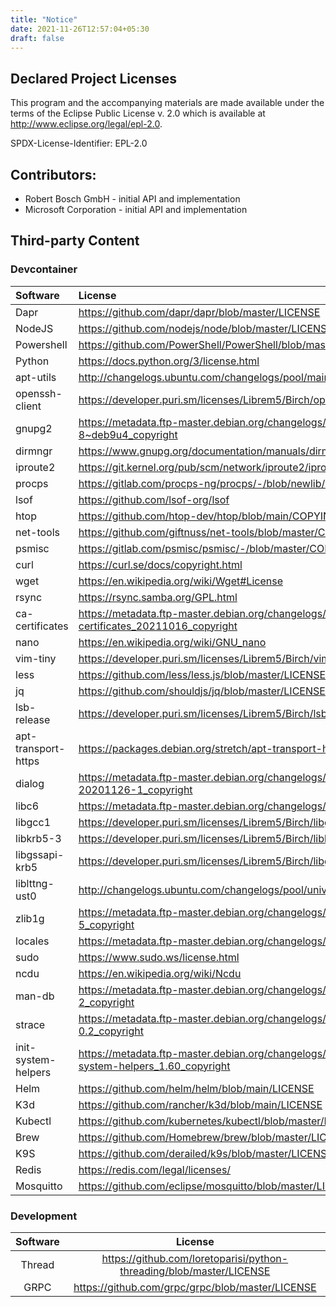 ```yaml
---
title: "Notice"
date: 2021-11-26T12:57:04+05:30
draft: false
---
```


## Declared Project Licenses

This program and the accompanying materials are made available under the terms
of the Eclipse Public License v. 2.0 which is available at
http://www.eclipse.org/legal/epl-2.0.

SPDX-License-Identifier: EPL-2.0

## Contributors: 
*   Robert Bosch GmbH - initial API and implementation
*   Microsoft Corporation - initial API and implementation

## Third-party Content

### Devcontainer 

| Software            | License                                                                                                          |
| :------------------ | :--------------------------------------------------------------------------------------------------------------- |
| Dapr                | https://github.com/dapr/dapr/blob/master/LICENSE                                                                 |
| NodeJS              | https://github.com/nodejs/node/blob/master/LICENSE                                                               |
| Powershell          | https://github.com/PowerShell/PowerShell/blob/master/LICENSE.txt                                                 |
| Python              | https://docs.python.org/3/license.html                                                                           |
| apt-utils           | http://changelogs.ubuntu.com/changelogs/pool/main/a/apt/apt_1.6.12ubuntu0.2/copyright                            |
| openssh-client      | https://developer.puri.sm/licenses/Librem5/Birch/openssh-client.html                                             |
| gnupg2              | https://metadata.ftp-master.debian.org/changelogs//main/g/gnupg2/gnupg2_2.1.18-8~deb9u4_copyright                |
| dirmngr             | https://www.gnupg.org/documentation/manuals/dirmngr/                                                             |
| iproute2            | https://git.kernel.org/pub/scm/network/iproute2/iproute2.git/tree/COPYING                                        |
| procps              | https://gitlab.com/procps-ng/procps/-/blob/newlib/COPYING                                                        |
| lsof                | https://github.com/lsof-org/lsof                                                                                 |
| htop                | https://github.com/htop-dev/htop/blob/main/COPYING                                                               |
| net-tools           | https://github.com/giftnuss/net-tools/blob/master/COPYING                                                        |
| psmisc              | https://gitlab.com/psmisc/psmisc/-/blob/master/COPYING                                                           |
| curl                | https://curl.se/docs/copyright.html                                                                              |
| wget                | https://en.wikipedia.org/wiki/Wget#License                                                                       |
| rsync               | https://rsync.samba.org/GPL.html                                                                                 |
| ca-certificates     | https://metadata.ftp-master.debian.org/changelogs//main/c/ca-certificates/ca-certificates_20211016_copyright     |
| nano                | https://en.wikipedia.org/wiki/GNU_nano                                                                           |
| vim-tiny            | https://developer.puri.sm/licenses/Librem5/Birch/vim-tiny.html                                                   |
| less                | https://github.com/less/less.js/blob/master/LICENSE                                                              |
| jq                  | https://github.com/shouldjs/jq/blob/master/LICENSE                                                               |
| lsb-release         | https://developer.puri.sm/licenses/Librem5/Birch/lsb-release.html                                                |
| apt-transport-https | https://packages.debian.org/stretch/apt-transport-https                                                          |
| dialog              | https://metadata.ftp-master.debian.org/changelogs//main/d/dialog/dialog_1.3-20201126-1_copyright                 |
| libc6               | https://metadata.ftp-master.debian.org/changelogs//main/g/glibc/glibc_2.32-4_copyright                           |
| libgcc1             | https://developer.puri.sm/licenses/Librem5/Birch/libgcc1.html                                                    |
| libkrb5-3           | https://developer.puri.sm/licenses/Librem5/Birch/libkrb5-3.html                                                  |
| libgssapi-krb5      | https://developer.puri.sm/licenses/Librem5/Birch/libgssapi-krb5-2.html                                           |
| liblttng-ust0       | http://changelogs.ubuntu.com/changelogs/pool/universe/u/ust/ust_2.10.1-1/copyright                               |
| zlib1g              | https://metadata.ftp-master.debian.org/changelogs//main/z/zlib/zlib_1.2.8.dfsg-5_copyright                       |
| locales             | https://metadata.ftp-master.debian.org/changelogs//main/g/glibc/glibc_2.32-4_copyright                           |
| sudo                | https://www.sudo.ws/license.html                                                                                 |
| ncdu                | https://en.wikipedia.org/wiki/Ncdu                                                                               |
| man-db              | https://metadata.ftp-master.debian.org/changelogs//main/m/man-db/man-db_2.9.4-2_copyright                        |
| strace              | https://metadata.ftp-master.debian.org/changelogs//main/s/strace/strace_4.26-0.2_copyright                       |
| init-system-helpers | https://metadata.ftp-master.debian.org/changelogs//main/i/init-system-helpers/init-system-helpers_1.60_copyright |
| Helm                | https://github.com/helm/helm/blob/main/LICENSE                                                                   |
| K3d                 | https://github.com/rancher/k3d/blob/main/LICENSE                                                                 |
| Kubectl             | https://github.com/kubernetes/kubectl/blob/master/LICENSE                                                        |
| Brew                | https://github.com/Homebrew/brew/blob/master/LICENSE.txt                                                         |
| K9S                 | https://github.com/derailed/k9s/blob/master/LICENSE                                                              |
| Redis               | https://redis.com/legal/licenses/                                                                                |
| Mosquitto           | https://github.com/eclipse/mosquitto/blob/master/LICENSE.txt                                                                                                                 |

### Development
| Software |                               License                                |
| :------: | :------------------------------------------------------------------: |
|  Thread  | https://github.com/loretoparisi/python-threading/blob/master/LICENSE |
|   GRPC   |           https://github.com/grpc/grpc/blob/master/LICENSE           |



